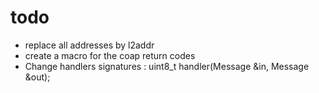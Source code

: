 # todo

* replace all addresses by l2addr
* create a macro for the coap return codes
* Change handlers signatures : uint8_t handler(Message &in, Message &out);
